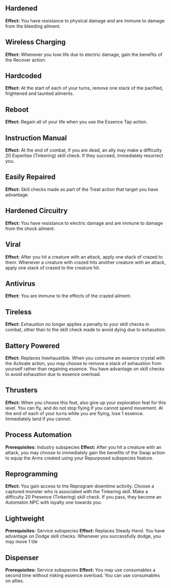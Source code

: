 ## Hardened
**Effect:** You have resistance to physical damage and are immune to damage from the bleeding ailment.

## Wireless Charging
**Effect:** Whenever you lose life due to electric damage, gain the benefits of the Recover action.

## Hardcoded
**Effect:** At the start of each of your turns, remove one stack of the pacified, frightened and taunted ailments.

## Reboot
**Effect:** Regain all of your life when you use the Essence Tap action.

## Instruction Manual
**Effect:** At the end of combat, if you are dead, an ally may make a difficulty 20 Expertise (Tinkering) skill check. If they succeed, immediately resurrect you.

## Easily Repaired
**Effect:** Skill checks made as part of the Treat action that target you have advantage.

## Hardened Circuitry
**Effect:** You have resistance to electric damage and are immune to damage from the shock ailment. 

## Viral
**Effect:** After you hit a creature with an attack, apply one stack of crazed to them. Whenever a creature with crazed hits another creature with an attack, apply one stack of crazed to the creature hit.

## Antivirus
**Effect:** You are immune to the effects of the crazed ailment.

## Tireless
**Effect:** Exhaustion no longer applies a penalty to your skill checks in combat, other than to the skill check made to avoid dying due to exhaustion.

## Battery Powered
**Effect:** Replaces Inexhaustible. When you consume an essence crystal with the Activate action, you may choose to remove a stack of exhaustion from yourself rather than regaining essence. You have advantage on skill checks to avoid exhaustion due to essence overload.

## Thrusters
**Effect:** When you choose this feat, also give up your exploration feat for this level. You can fly, and do not stop flying if you cannot spend movement. At the end of each of your turns while you are flying, lose 1 essence. Immediately land if you cannot.

## Process Automation
**Prerequisites:** Industry subspecies
**Effect:** After you hit a creature with an attack, you may choose to immediately gain the benefits of the Swap action to equip the Arms created using your Repurposed subspecies feature.

## Reprogramming
**Effect:** You gain access to the Reprogram downtime activity. Choose a captured monster who is associated with the Tinkering skill. Make a difficulty 20 Presence (Tinkering) skill check. If you pass, they become an Automaton NPC with loyalty one towards you.

## Lightweight
**Prerequisites:** Service subspecies
**Effect:** Replaces Steady Hand. You have advantage on Dodge skill checks. Whenever you successfully dodge, you may move 1 tile

## Dispenser
**Prerequisites:** Service subspecies
**Effect:** You may use consumables a second time without risking essence overload. You can use consumables on allies.
